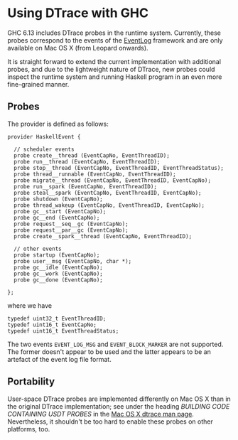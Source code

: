 # Using DTrace with GHC



GHC 6.13 includes DTrace probes in the runtime system.  Currently, these probes correspond to the events of the [EventLog](event-log) framework and are only available on Mac OS X (from Leopard onwards).



It is straight forward to extend the current implementation with additional probes, and due to the lightweight nature of DTrace, new probes could inspect the runtime system and running Haskell program in an even more fine-grained manner.


## Probes



The provider is defined as follows:


```wiki
provider HaskellEvent {

  // scheduler events
  probe create__thread (EventCapNo, EventThreadID);
  probe run__thread (EventCapNo, EventThreadID);
  probe stop__thread (EventCapNo, EventThreadID, EventThreadStatus);
  probe thread__runnable (EventCapNo, EventThreadID);
  probe migrate__thread (EventCapNo, EventThreadID, EventCapNo);
  probe run__spark (EventCapNo, EventThreadID);
  probe steal__spark (EventCapNo, EventThreadID, EventCapNo);
  probe shutdown (EventCapNo);
  probe thread_wakeup (EventCapNo, EventThreadID, EventCapNo);
  probe gc__start (EventCapNo);
  probe gc__end (EventCapNo);
  probe request__seq__gc (EventCapNo);
  probe request__par__gc (EventCapNo);
  probe create__spark__thread (EventCapNo, EventThreadID);

  // other events
  probe startup (EventCapNo);
  probe user__msg (EventCapNo, char *);
  probe gc__idle (EventCapNo);
  probe gc__work (EventCapNo);
  probe gc__done (EventCapNo);

};
```


where we have


```wiki
typedef uint32_t EventThreadID;
typedef uint16_t EventCapNo;
typedef uint16_t EventThreadStatus;
```


The two events `EVENT_LOG_MSG` and `EVENT_BLOCK_MARKER` are not supported.  The former doesn't appear to be used and the latter appears to be an artefact of the event log file format.


## Portability



User-space DTrace probes are implemented differently on Mac OS X than in the original DTrace implementation; see under the heading *BUILDING CODE CONTAINING USDT PROBES* in the [
Mac OS X dtrace man page](http://developer.apple.com/mac/library/documentation/Darwin/Reference/ManPages/man1/dtrace.1.html).  Nevertheless, it shouldn't be too hard to enable these probes on other platforms, too.


